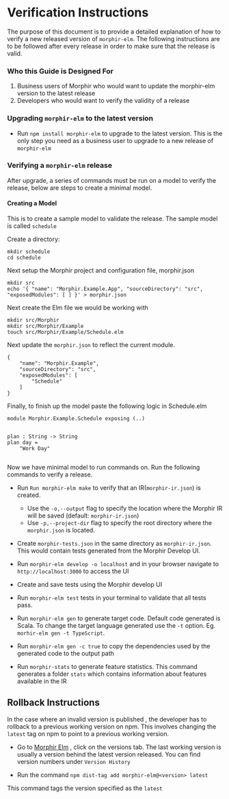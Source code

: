 # Verification Instructions

The purpose of this document is to provide a detailed explanation of how to verify a new released version of ```morphir-elm```. The following instructions are to be followed after every release in order to make sure that the release is valid.

### Who this Guide is Designed For
1. Business users of Morphir who would want to update the morphir-elm version to the latest release
2. Developers who would want to verify the validity of a release

### Upgrading ```morphir-elm``` to the latest version

- Run ```npm install morphir-elm``` to upgrade to the latest version. This is the only step you need as a business user to upgrade to a new release of ```morphir-elm```

### Verifying a ```morphir-elm``` release 

After upgrade, a series of commands must be run on a model to verify the release, below are steps to create a minimal model.

#### Creating a Model
This is to create a sample model to  validate the release. The sample model is called ```schedule```

Create a directory:
```
mkdir schedule
cd schedule    
```

Next setup the Morphir project and configuration file, morphir.json
```
mkdir src
echo '{ "name": "Morphir.Example.App", "sourceDirectory": "src", "exposedModules": [ ] }' > morphir.json
```

Next create the Elm file we would be working with
```
mkdir src/Morphir
mkdir src/Morphir/Example
touch src/Morphir/Example/Schedule.elm
```

Next update the ```morphir.json```  to reflect the current module.

```
{
    "name": "Morphir.Example",
    "sourceDirectory": "src",
    "exposedModules": [
        "Schedule"
    ]
}
```

Finally, to finish up the model paste the following logic in Schedule.elm

```
module Morphir.Example.Schedule exposing (..)


plan : String -> String
plan day =
    "Work Day"
    
```

Now we have minimal model to run commands on. Run the following commands to verify a release. 

- Run ```Run morphir-elm make``` to verify that an IR(```morphir-ir.json```) is created.
  - Use the ```-o,--output``` flag to specify the location where the Morphir IR will be saved (default: ```morphir-ir.json```)
  - Use ```-p,--project-dir``` flag to specify the root directory where the ```morphir.json``` is located.
- Create ```morphir-tests.json``` in the same directory as ```morphir-ir.json```. This would contain tests generated from the Morphir Develop UI.
- Run ```morphir-elm develop -o localhost``` and in your browser navigate to ```http://localhost:3000``` to access the UI
- Create and save tests using the Morphir develop UI
- Run ```morphir-elm test``` tests in your terminal to validate that all tests pass.

- Run ```morphir-elm gen``` to generate target code. Default code generated is Scala. To change the target language generated use the ```-t``` option. Eg. ```morhir-elm gen -t TypeScript```. 
- Run ```morphir-elm gen -c true``` to copy the dependencies used by the generated code to the output path
- Run ```morphir-stats``` to generate feature statistics. This command generates a folder ```stats``` which contains information about features available in the IR 


## Rollback Instructions

In the case where an invalid version is published , the developer has to rollback to a previous working version on npm. This involves changing the ```latest``` tag on npm to point to a previous working version.


- Go to [Morphir Elm](https://www.npmjs.com/package/morphir-elm) , click on the versions tab. The last working version is usually a version behind the latest version released. You can find version numbers under ```Version History```

- Run the command ```npm dist-tag add morphir-elm@<version> latest```

 This command tags the version specified as the ```latest```


